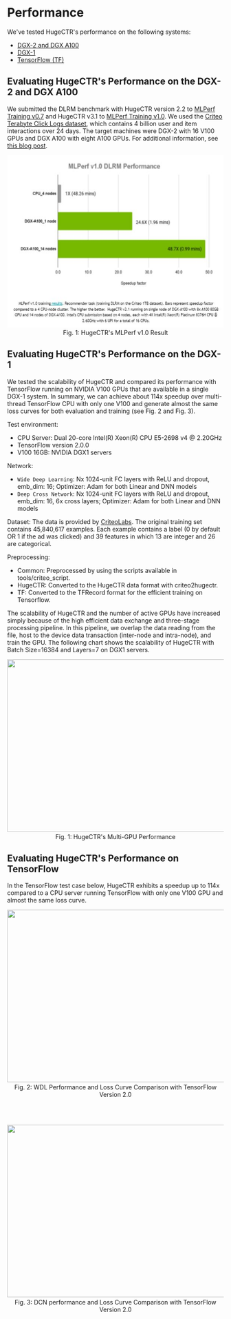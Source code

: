 # Performance

We've tested HugeCTR's performance on the following systems:
* [DGX-2 and DGX A100](evaluating-hugectrs-performance-on-the-dgx-2-and-dgx-a100)
* [DGX-1](evaluating-hugectrs-performance-on-the-dgx-1)
* [TensorFlow (TF)](evaluating-hugectrs-performance-on-tensorflow)

## Evaluating HugeCTR's Performance on the DGX-2 and DGX A100
We submitted the DLRM benchmark with HugeCTR version 2.2 to [MLPerf Training v0.7](https://mlperf.org/training-results-0-7) and HugeCTR v3.1 to [MLPerf Training v1.0](https://mlcommons.org/en/news/mlperf-training-v10). We used the [Criteo Terabyte Click Logs dataset](https://labs.criteo.com/2013/12/download-terabyte-click-logs/), which contains 4 billion user and item interactions over 24 days. The target machines were DGX-2 with 16 V100 GPUs and DGX A100 with eight A100 GPUs. For additional information, see [this blog post](https://developer.nvidia.com/blog/optimizing-ai-performance-for-mlperf-v0-7-training/).

<div align=center><img width = '800' height ='400' src ="docs/user_guide_src/mlperf_10.PNG"/></div>
<div align=center>Fig. 1: HugeCTR's MLPerf v1.0 Result</div>

## Evaluating HugeCTR's Performance on the DGX-1
We tested the scalability of HugeCTR and compared its performance with TensorFlow running on NVIDIA V100 GPUs that are available in a single DGX-1 system. In summary, we can achieve about 114x speedup over multi-thread TensorFlow CPU with only one V100 and generate almost the same loss curves for both evaluation and training (see Fig. 2 and Fig. 3).

Test environment:
* CPU Server: Dual 20-core Intel(R) Xeon(R) CPU E5-2698 v4 @ 2.20GHz
* TensorFlow version 2.0.0
* V100 16GB: NVIDIA DGX1 servers

Network:
* `Wide Deep Learning`: Nx 1024-unit FC layers with ReLU and dropout, emb_dim: 16; Optimizer: Adam for both Linear and DNN models
* `Deep Cross Network`: Nx 1024-unit FC layers with ReLU and dropout, emb_dim: 16, 6x cross layers; Optimizer: Adam for both Linear and DNN models

Dataset:
The data is provided by [CriteoLabs](http://labs.criteo.com/2014/02/kaggle-display-advertising-challenge-dataset/). The original training set contains 45,840,617 examples. Each example contains a label (0 by default OR 1 if the ad was clicked) and 39 features in which 13 are integer and 26 are categorical.

Preprocessing:
* Common: Preprocessed by using the scripts available in tools/criteo_script.
* HugeCTR: Converted to the HugeCTR data format with criteo2hugectr.
* TF: Converted to the TFRecord format for the efficient training on Tensorflow.

The scalability of HugeCTR and the number of active GPUs have increased simply because of the high efficient data exchange and three-stage processing pipeline. In this pipeline, we overlap the data reading from the file, host to the device data transaction (inter-node and intra-node), and train the GPU. The following chart shows the scalability of HugeCTR with Batch Size=16384 and Layers=7 on DGX1 servers.

<div align=center><img width = '800' height ='400' src ="docs/user_guide_src/fig12_multi_gpu_performance.PNG"/></div>
<div align=center>Fig. 1: HugeCTR's Multi-GPU Performance</div>


## Evaluating HugeCTR's Performance on TensorFlow
In the TensorFlow test case below, HugeCTR exhibits a speedup up to 114x compared to a CPU server running TensorFlow with only one V100 GPU and almost the same loss curve.

<div align=center><img width = '800' height ='400' src ="docs/user_guide_src/WDL.JPG"/></div>
<div align=center>Fig. 2: WDL Performance and Loss Curve Comparison with TensorFlow Version 2.0</div>

<br></br>

<div align=center><img width = '800' height ='400' src ="docs/user_guide_src/DCN.JPG"/></div>
<div align=center>Fig. 3: DCN performance and Loss Curve Comparison with TensorFlow Version 2.0</div>
